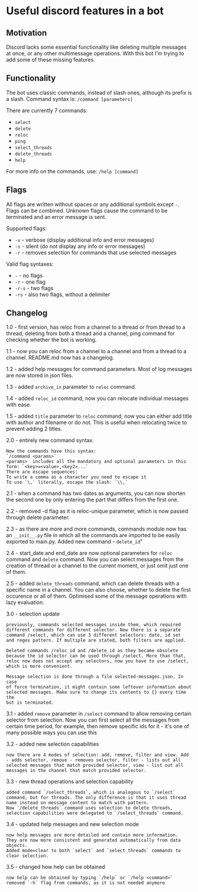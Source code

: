 # Useful discord features in a bot

## Motivation

Discord lacks some essential functionality like deleting multiple messages at once, or any other multimessage operations.
With this bot I'm trying to add some of these missing features.

## Functionality

The bot uses classic commands, instead of slash ones, although its prefix is a slash.
Command syntax is:
`/command [parameters]`

There are currently 7 commands:

- `select`
- `delete`
- `reloc`
- `ping`
- `select_threads`
- `delete_threads`
- `help`

For more info on the commands, use:
`/help [command]`

## Flags

All flags are written without spaces or any additional symbols except `-`. Flags can be combined. Unknown flags cause the command to be terminated and an error message is sent.

Supported flags:

- `-v` - verbose (display additional info and error messages)
- `-s` - silent (do not display any info or error messages)
- `-r` - removes selection for commands that use selected messages

Valid flag syntaxes:

- `-` - no flags
- `-r` - one flag
- `-r-s` - two flags
- `-rs` - also two flags, without a delimiter

## Changelog

1.0 - first version, has reloc from a channel to a thread or from thread to a thread, deleting from both a thread and a channel, ping command for checking whether the bot is working.

1.1 - now you can reloc from a channel to a channel and from a thread to a channel. README.md now has a changelog.

1.2 - added help messages for command parameters. Most of log messages are now stored in json files.

1.3 - added `archive_in` parameter to `reloc` command.

1.4 - added `reloc_id` command, now you can relocate individual messages with ease.

1.5 - added `title` parameter to `reloc` command, now you can either add title with author and filename or do not. This is useful when relocating twice to prevent adding 2 titles.

2.0 - entirely new command syntax.

    Now the commands have this syntax:
    `/command <params>`
    <params>  includes all the mandatory and optional parameters in this
    form: `<key>=<value>,<key2>...`
    There are escape sequences:
    To write a comma as a character you need to escape it     
    To use `\,` literally, escape the slash: `\\,`

2.1 - when a command has two dates as arguments, you can now shorten the second one by only entering the part that differs from the first one.

2.2 - removed -d flag as it is reloc-unique parameter, which is
now passed through delete parameter.

2.3 - as there are more and more commands, commands module now has an `__init__.py` file in which all the commands are imported to be easily exported to main.py. Added new command - `delete_id`"

2.4 - start_date and end_date are now optional parameters for `reloc` command and `delete` command. Now you can select messages from the creation of thread or a channel to the current moment, or just omit just one of them.

2.5 - added `delete_threads` command, which can delete threads with a specific name in a channel. You can also choose, whether to delete the first occurence or all of them. Optimised some of the message operations with lazy evaluation.

3.0 - selection update

    previously, commands selected messages inside them, which required
    different commands for different selector. Now there is a separate
    command /select, which can use 3 different selectors: date, id set
    and regex pattern. If multiple are stated, both filters are applied.

    Deleted commands /reloc_id and /delete_id as they became obsolete
    because the id selector can be used through /select. More than that,
    reloc now does not accept any selectors, now you have to use /select,
    which is more convenient.

    Message selection is done through a file selected-messages.json. In case
    of force termination, it might contain some leftover information about
    selected messages. Make sure to change its contents to {} every time the
    bot is terminated.

3.1 - added `remove` parameter in `/select` command to allow removing certain selector from selection. Now you can first select all the messages from certain time period, for example, then remove specific ids for it - it's one of many possible ways you can use this

3.2 - added new selection capabilities

    now there are 4 modes of selection: add, remove, filter and view. Add - adds selector, remove - removes selector, filter - lists out all selected messages that match provided selector, view - list out all messages in the channel that match provided selector.

3.3 - new thread operations and selection capability

    added command `/select_threads`, which is analogous to `/select` command, but for threads. The only difference is that it uses thread name instead on message content to match with pattern.
    Now `/delete_threads` command uses selection to delete threads, selection capabilities were delegated to `/select_threads` command.

3.4 - updated help messages and new selection mode

    now help messages are more detailed and contain more information.
    They are now more consistent and generated automatically from data objects.
    Added mode=clear to both `select` and `select_threads` commands to clear selection.

3.5 - changed how help can be obtained

    now help can be obtained by typing `/help` or `/help <command>`
    removed `-h` flag from commands, as it is not needed anymore
